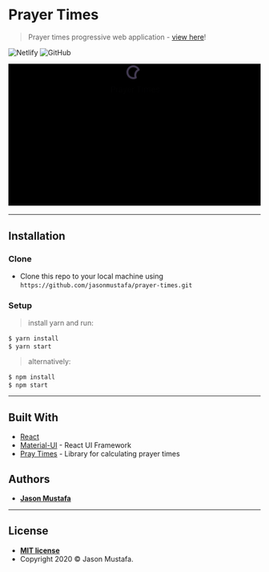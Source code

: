 # Prayer Times
> Prayer times progressive web application - [view here](https://prayertimes.netlify.com)!

![Netlify](https://img.shields.io/netlify/03bc1cba-35d3-4025-b60a-d96b575c0533)
![GitHub](https://img.shields.io/github/license/jasonmustafa/prayer-times)

![demo-gif](src/img/demo.gif)

---

## Installation

### Clone

- Clone this repo to your local machine using `https://github.com/jasonmustafa/prayer-times.git`

### Setup

> install yarn and run:

```shell
$ yarn install
$ yarn start
```

> alternatively:

```shell
$ npm install
$ npm start
```

---

## Built With

* [React](https://reactjs.org/)
* [Material-UI](https://material-ui.com/) - React UI Framework
* [Pray Times](http://praytimes.org/) - Library for calculating prayer times

## Authors

* [**Jason Mustafa**](https://www.jasonmustafa.com)

---

## License

- **[MIT license](http://opensource.org/licenses/mit-license.php)**
- Copyright 2020 © Jason Mustafa.